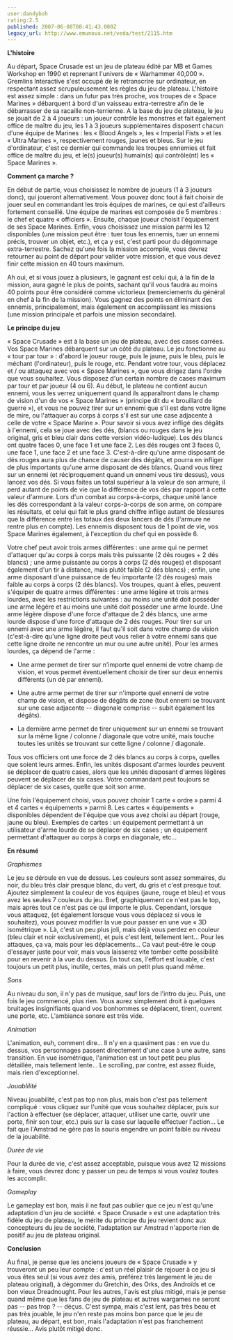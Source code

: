 ```yaml
---
user:dandyboh
rating:2.5
published: 2007-06-08T08:41:43.000Z
legacy_url: http://www.emunova.net/veda/test/2115.htm
---
```

**L'histoire**  

  

Au départ, Space Crusade est un jeu de plateau édité par MB et Games Workshop en 1990 et reprenant l'univers de « Warhammer 40,000 ». Gremlins Interactive s'est occupé de le retranscrire sur ordinateur, en respectant assez scrupuleusement les règles du jeu de plateau. L'histoire est assez simple : dans un futur pas très proche, vos troupes de « Space Marines » débarquent à bord d'un vaisseau extra-terrestre afin de le débarrasser de sa racaille non-terrienne. A la base du jeu de plateau, le jeu se jouait de 2 à 4 joueurs : un joueur contrôle les monstres et fait également office de maître du jeu, les 1 à 3 joueurs supplémentaires disposent chacun d'une équipe de Marines : les « Blood Angels », les « Imperial Fists » et les « Ultra Marines », respectivement rouges, jaunes et bleus. Sur le jeu d'ordinateur, c'est ce dernier qui commande les troupes ennemies et fait office de maître du jeu, et le(s) joueur(s) humain(s) qui contrôle(nt) les « Space Marines ».  

  

  

**Comment ça marche ?**  

  

En début de partie, vous choisissez le nombre de joueurs (1 à 3 joueurs donc), qui joueront alternativement. Vous pouvez donc tout à fait choisir de jouer seul en commandant les trois équipes de marines, ce qui est d'ailleurs fortement conseillé. Une équipe de marines est composée de 5 membres : le chef et quatre « officiers ». Ensuite, chaque joueur choisit l'équipement de ses Space Marines. Enfin, vous choisissez une mission parmi les 12 disponibles (une mission peut être : tuer tous les ennemis, tuer un ennemi précis, trouver un objet, etc.), et ça y est, c'est parti pour du dégommage extra-terrestre. Sachez qu'une fois la mission accomplie, vous devrez retourner au point de départ pour valider votre mission, et que vous devez finir cette mission en 40 tours maximum.  

Ah oui, et si vous jouez à plusieurs, le gagnant est celui qui, à la fin de la mission, aura gagné le plus de points, sachant qu'il vous faudra au moins 40 points pour être considéré comme victorieux (remerciements du général en chef à la fin de la mission). Vous gagnez des points en éliminant des ennemis, principalement, mais également en accomplissant les missions (une mission principale et parfois une mission secondaire).  

  

  

**Le principe du jeu**  

  

« Space Crusade » est à la base un jeu de plateau, avec des cases carrées. Vos Space Marines débarquent sur un côté du plateau. Le jeu fonctionne au « tour par tour » : d'abord le joueur rouge, puis le jaune, puis le bleu, puis le méchant (l'ordinateur), puis le rouge, etc. Pendant votre tour, vous déplacez et / ou attaquez avec vos « Space Marines », que vous dirigez dans l'ordre que vous souhaitez. Vous disposez d'un certain nombre de cases maximum par tour et par joueur (4 ou 6). Au début, le plateau ne contient aucun ennemi, vous les verrez uniquement quand ils apparaîtront dans le champ de vision d'un de vos « Space Marines » (principe dit du « brouillard de guerre »), et vous ne pouvez tirer sur un ennemi que s'il est dans votre ligne de mire, ou l'attaquer au corps à corps s'il est sur une case adjacente à celle de votre « Space Marine ». Pour savoir si vous avez infligé des dégâts à l'ennemi, cela se joue avec des dés, (blancs ou rouges dans le jeu original, gris et bleu clair dans cette version vidéo-ludique). Les dés blancs ont quatre faces 0, une face 1 et une face 2\. Les dés rouges ont 3 faces 0, une face 1, une face 2 et une face 3\. C'est-à-dire qu'une arme disposant de dés rouges aura plus de chance de causer des dégâts, et pourra en infliger de plus importants qu'une arme disposant de dés blancs. Quand vous tirez sur un ennemi (et réciproquement quand un ennemi vous tire dessus), vous lancez vos dés. Si vous faites un total supérieur à la valeur de son armure, il perd autant de points de vie que la différence de vos dés par rapport à cette valeur d'armure. Lors d'un combat au corps-à-corps, chaque unité lance les dés correspondant à la valeur corps-à-corps de son arme, on compare les résultats, et celui qui fait le plus grand chiffre inflige autant de blessures que la différence entre les totaux des deux lancers de dés (l'armure ne rentre plus en compte). Les ennemis disposent tous de 1 point de vie, vos Space Marines également, à l'exception du chef qui en possède 6\.  

  

Votre chef peut avoir trois armes différentes : une arme qui ne permet d'attaquer qu'au corps à corps mais très puissante (2 dés rouges + 2 dés blancs) ; une arme puissante au corps à corps (2 dés rouges) et disposant également d'un tir à distance, mais plutôt faible (2 dés blancs) ; enfin, une arme disposant d'une puissance de feu importante (2 dés rouges) mais faible au corps à corps (2 dés blancs). Vos troupes, quant à elles, peuvent s'équiper de quatre armes différentes : une arme légère et trois armes lourdes, avec les restrictions suivantes : au moins une unité doit posséder une arme légère et au moins une unité doit posséder une arme lourde. Une arme légère dispose d'une force d'attaque de 2 dés blancs, une arme lourde dispose d'une force d'attaque de 2 dés rouges. Pour tirer sur un ennemi avec une arme légère, il faut qu'il soit dans votre champ de vision (c'est-à-dire qu'une ligne droite peut vous relier à votre ennemi sans que cette ligne droite ne rencontre un mur ou une autre unité). Pour les armes lourdes, ça dépend de l'arme :  

- Une arme permet de tirer sur n'importe quel ennemi de votre champ de vision, et vous permet éventuellement choisir de tirer sur deux ennemis différents (un dé par ennemi).  

- Une autre arme permet de tirer sur n'importe quel ennemi de votre champ de vision, et dispose de dégâts de zone (tout ennemi se trouvant sur une case adjacente -- diagonale comprise -- subit également les dégâts).  

- La dernière arme permet de tirer uniquement sur un ennemi se trouvant sur la même ligne / colonne / diagonale que votre unité, mais touche toutes les unités se trouvant sur cette ligne / colonne / diagonale.  

  

Tous vos officiers ont une force de 2 dés blancs au corps à corps, quelles que soient leurs armes. Enfin, les unités disposant d'armes lourdes peuvent se déplacer de quatre cases, alors que les unités disposant d'armes légères peuvent se déplacer de six cases. Votre commandant peut toujours se déplacer de six cases, quelle que soit son arme.  

  

Une fois l'équipement choisi, vous pouvez choisir 1 carte « ordre » parmi 4 et 4 cartes « équipements » parmi 8\. Les cartes « équipements » disponibles dépendent de l'équipe que vous avez choisi au départ (rouge, jaune ou bleu). Exemples de cartes : un équipement permettant à un utilisateur d'arme lourde de se déplacer de six cases ; un équipement permettant d'attaquer au corps à corps en diagonale, etc...  

  

  

**En résumé**  

  

_Graphismes_  

Le jeu se déroule en vue de dessus. Les couleurs sont assez sommaires, du noir, du bleu très clair presque blanc, du vert, du gris et c'est presque tout. Ajoutez simplement la couleur de vos équipes (jaune, rouge et bleu) et vous avez les seules 7 couleurs du jeu. Bref, graphiquement ce n'est pas le top, mais après tout ce n'est pas ce qui importe le plus. Cependant, lorsque vous attaquez, (et également lorsque vous vous déplacez si vous le souhaitez), vous pouvez modifier la vue pour passer en une vue « 3D isométrique ». Là, c'est un peu plus joli, mais déjà vous perdez en couleur (bleu clair et noir exclusivement), et puis c'est lent, tellement lent... Pour les attaques, ça va, mais pour les déplacements... Ca vaut peut-être le coup d'essayer juste pour voir, mais vous laisserez vite tomber cette possibilité pour en revenir à la vue du dessus. En tout cas, l'effort est louable, c'est toujours un petit plus, inutile, certes, mais un petit plus quand même.  

  

_Sons_  

Au niveau du son, il n'y pas de musique, sauf lors de l'intro du jeu. Puis, une fois le jeu commencé, plus rien. Vous aurez simplement droit à quelques bruitages insignifiants quand vos bonhommes se déplacent, tirent, ouvrent une porte, etc. L'ambiance sonore est très vide.  

  

_Animation_  

L'animation, euh, comment dire... Il n'y en a quasiment pas : en vue du dessus, vos personnages passent directement d'une case à une autre, sans transition. En vue isométrique, l'animation est un tout petit peu plus détaillée, mais tellement lente... Le scrolling, par contre, est assez fluide, mais rien d'exceptionnel.  

  

_Jouablilité_  

Niveau jouabilité, c'est pas top non plus, mais bon c'est pas tellement compliqué : vous cliquez sur l'unité que vous souhaitez déplacer, puis sur l'action à effectuer (se déplacer, attaquer, utiliser une carte, ouvrir une porte, finir son tour, etc.) puis sur la case sur laquelle effectuer l'action... Le fait que l'Amstrad ne gère pas la souris engendre un point faible au niveau de la jouabilité.  

  

_Durée de vie_  

Pour la durée de vie, c'est assez acceptable, puisque vous avez 12 missions à faire, vous devrez donc y passer un peu de temps si vous voulez toutes les accomplir.  

  

_Gameplay_  

Le gameplay est bon, mais il ne faut pas oublier que ce jeu n'est qu'une adaptation d'un jeu de société. « Space Crusade » est une adaptation très fidèle du jeu de plateau, le mérite du principe du jeu revient donc aux concepteurs du jeu de société, l'adaptation sur Amstrad n'apporte rien de positif au jeu de plateau original.  

  

  

**Conclusion**  

  

Au final, je pense que les anciens joueurs de « Space Crusade » y trouveront un peu leur compte : c'est un réel plaisir de rejouer à ce jeu si vous êtes seul (si vous avez des amis, préférez très largement le jeu de plateau original), à dégommer du Gretchin, des Orks, des Androïds et ce bon vieux Dreadnought. Pour les autres, l'avis est plus mitigé, mais je pense quand même que les fans de jeu de plateau et autres wargames ne seront pas -- pas trop ? -- déçus. C'est sympa, mais c'est lent, pas très beau et pas très jouable, le jeu n'en reste pas moins bon parce que le jeu de plateau, au départ, est bon, mais l'adaptation n'est pas franchement réussie... Avis plutôt mitigé donc.